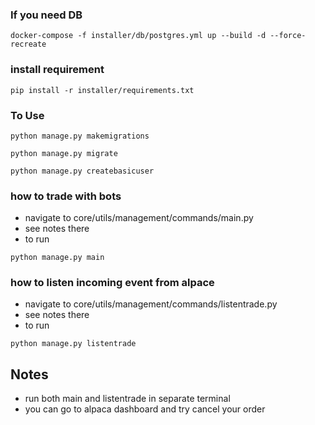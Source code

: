 ### If you need DB
```
docker-compose -f installer/db/postgres.yml up --build -d --force-recreate
```
### install requirement
```
pip install -r installer/requirements.txt
```

### To Use
```
python manage.py makemigrations
```
```
python manage.py migrate
```
```
python manage.py createbasicuser
```
### how to trade with bots
- navigate to core/utils/management/commands/main.py
- see notes there
- to run
```
python manage.py main
```
### how to listen incoming event from alpace

- navigate to core/utils/management/commands/listentrade.py
- see notes there
- to run
```
python manage.py listentrade
```

## Notes
- run both main and listentrade in separate terminal
- you can go to alpaca dashboard and try cancel your order
